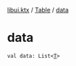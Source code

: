 [libui.ktx](../README.md) / [Table](README.md) / [data](data.md)

# data

`val data: List<`[`T`](-table-column/README.md#T)`>`